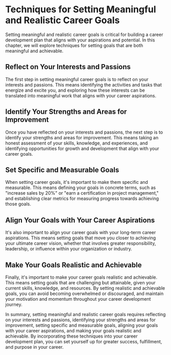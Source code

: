 Techniques for Setting Meaningful and Realistic Career Goals
=========================================================================================================

Setting meaningful and realistic career goals is critical for building a career development plan that aligns with your aspirations and potential. In this chapter, we will explore techniques for setting goals that are both meaningful and achievable.

Reflect on Your Interests and Passions
--------------------------------------

The first step in setting meaningful career goals is to reflect on your interests and passions. This means identifying the activities and tasks that energize and excite you, and exploring how these interests can be translated into meaningful work that aligns with your career aspirations.

Identify Your Strengths and Areas for Improvement
-------------------------------------------------

Once you have reflected on your interests and passions, the next step is to identify your strengths and areas for improvement. This means taking an honest assessment of your skills, knowledge, and experiences, and identifying opportunities for growth and development that align with your career goals.

Set Specific and Measurable Goals
---------------------------------

When setting career goals, it's important to make them specific and measurable. This means defining your goals in concrete terms, such as "increase sales by 20%" or "earn a certification in project management," and establishing clear metrics for measuring progress towards achieving those goals.

Align Your Goals with Your Career Aspirations
---------------------------------------------

It's also important to align your career goals with your long-term career aspirations. This means setting goals that move you closer to achieving your ultimate career vision, whether that involves greater responsibility, leadership, or influence within your organization or industry.

Make Your Goals Realistic and Achievable
----------------------------------------

Finally, it's important to make your career goals realistic and achievable. This means setting goals that are challenging but attainable, given your current skills, knowledge, and resources. By setting realistic and achievable goals, you can avoid becoming overwhelmed or discouraged, and maintain your motivation and momentum throughout your career development journey.

In summary, setting meaningful and realistic career goals requires reflecting on your interests and passions, identifying your strengths and areas for improvement, setting specific and measurable goals, aligning your goals with your career aspirations, and making your goals realistic and achievable. By incorporating these techniques into your career development plan, you can set yourself up for greater success, fulfillment, and purpose in your career.

